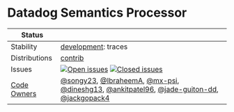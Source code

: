 # Datadog Semantics Processor
<!-- status autogenerated section -->
| Status        |                                                                                                                                                                                                                                                                                                                                                                                                                                                                                                                                                                                                                                                                                                                                                 |
| ------------- |-------------------------------------------------------------------------------------------------------------------------------------------------------------------------------------------------------------------------------------------------------------------------------------------------------------------------------------------------------------------------------------------------------------------------------------------------------------------------------------------------------------------------------------------------------------------------------------------------------------------------------------------------------------------------------------------------------------------------------------------------|
| Stability     | [development]: traces                                                                                                                                                                                                                                                                                                                                                                                                                                                                                                                                                                                                                                                                                                                           |
| Distributions | [contrib]                                                                                                                                                                                                                                                                                                                                                                                                                                                                                                                                                                                                                                                                                                                                       |
| Issues        | [![Open issues](https://img.shields.io/github/issues-search/open-telemetry/opentelemetry-collector-contrib?query=is%3Aissue%20is%3Aopen%20label%3Aprocessor%2Fdatadogsemantics%20&label=open&color=orange&logo=opentelemetry)](https://github.com/open-telemetry/opentelemetry-collector-contrib/issues?q=is%3Aopen+is%3Aissue+label%3Aprocessor%2Fdatadogsemantics) [![Closed issues](https://img.shields.io/github/issues-search/open-telemetry/opentelemetry-collector-contrib?query=is%3Aissue%20is%3Aclosed%20label%3Aprocessor%2Fdatadogsemantics%20&label=closed&color=blue&logo=opentelemetry)](https://github.com/open-telemetry/opentelemetry-collector-contrib/issues?q=is%3Aclosed+is%3Aissue+label%3Aprocessor%2Fdatadogsemantics) |
| [Code Owners](https://github.com/open-telemetry/opentelemetry-collector-contrib/blob/main/CONTRIBUTING.md#becoming-a-code-owner)    | [@songy23](https://www.github.com/songy23), [@IbraheemA](https://www.github.com/IbraheemA), [@mx-psi](https://www.github.com/mx-psi), [@dineshg13](https://www.github.com/dineshg13), [@ankitpatel96](https://www.github.com/ankitpatel96), [@jade-guiton-dd](https://www.github.com/jade-guiton-dd), [@jackgopack4](https://www.github.com/jackgopack4)                                                                                                                                                                                                                                                                                                                                                                                          |

[development]: https://github.com/open-telemetry/opentelemetry-collector/blob/main/docs/component-stability.md#development
[contrib]: https://github.com/open-telemetry/opentelemetry-collector-releases/tree/main/distributions/otelcol-contrib
<!-- end autogenerated section -->
